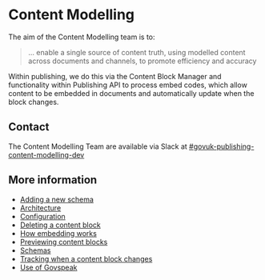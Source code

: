 # Content Modelling

The aim of the Content Modelling team is to:

> ... enable a single source of content truth, using modelled content across documents and channels, to promote
> efficiency and accuracy

Within publishing, we do this via the Content Block Manager and
functionality within Publishing API to process embed codes, which allow content to be embedded in documents and
automatically update when the block changes.

## Contact

The Content Modelling Team are available via Slack at
[#govuk-publishing-content-modelling-dev](https://gds.slack.com/archives/C0776B04EJU)

## More information

- [Adding a new schema](adding_a_new_schema.md)
- [Architecture](architecture.md)
- [Configuration](configuration.md)
- [Deleting a content block](deleting_a_content_block.md)
- [How embedding works](how_embedding_works.md)
- [Previewing content blocks](previewing_content_blocks.md)
- [Schemas](schemas.md)
- [Tracking when a content block changes](tracking_when_a_content_block_changes.md)
- [Use of Govspeak](use_of_govspeak.md)
